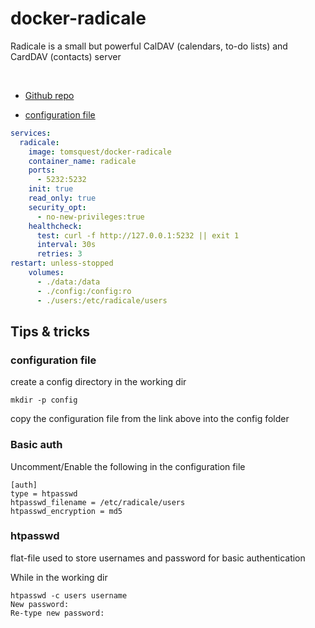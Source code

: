 # docker-radicale

Radicale is a small but powerful CalDAV (calendars, to-do lists) and CardDAV (contacts) server

<br>

- [Github repo](https://github.com/tomsquest/docker-radicale)

- [configuration file](https://github.com/tomsquest/docker-radicale/blob/master/config)


```yml
services:
  radicale:
    image: tomsquest/docker-radicale
    container_name: radicale
    ports:
      - 5232:5232
    init: true
    read_only: true
    security_opt:
      - no-new-privileges:true
    healthcheck:
      test: curl -f http://127.0.0.1:5232 || exit 1
      interval: 30s
      retries: 3
restart: unless-stopped
    volumes:
      - ./data:/data
      - ./config:/config:ro
      - ./users:/etc/radicale/users
```

## Tips & tricks

### configuration file

create a config directory in the working dir

`mkdir -p config`

copy the configuration file from the link above into the config folder 


### Basic auth

Uncomment/Enable the following in the configuration file

 ```
[auth]
type = htpasswd
htpasswd_filename = /etc/radicale/users
htpasswd_encryption = md5
```

### htpasswd

flat-file used to store usernames and password for basic authentication 

While in the working dir

```
htpasswd -c users username
New password:
Re-type new password:
```
